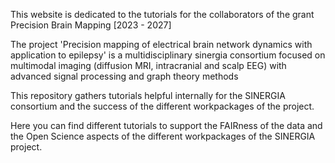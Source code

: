 ﻿

This website is dedicated to the tutorials for the collaborators of the grant Precision Brain Mapping [2023 - 2027]

The project 'Precision mapping of electrical brain network dynamics with application to epilepsy' is a multidisciplinary sinergia consortium focused on multimodal imaging (diffusion MRI, intracranial and scalp EEG) with advanced signal processing and graph theory methods

This repository gathers tutorials helpful internally for the SINERGIA consortium and the success of the different workpackages of the project. 

Here you can find different tutorials to support the FAIRness of the data and the Open Science aspects of the different workpackages of the SINERGIA project. 


